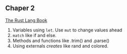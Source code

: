 ## Chaper 2

[The Rust Lang Book](https://doc.rust-lang.org/stable/book/ch02-00-guessing-game-tutorial.html)

1. Variables using `let`. Use `mut` to change values ahead
2. `match` like if and else.
3. Methods and functions like .trim() and .parse()
4. Using externals _creates_ like rand and colored.